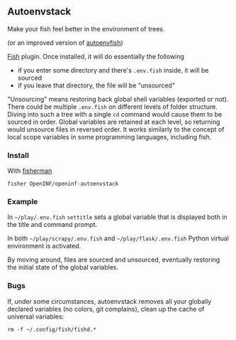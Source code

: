 ## Autoenvstack

Make your fish feel better in the environment of trees.

(or an improved version of [autoenvfish](https://github.com/idan/autoenvfish))

[Fish](https://github.com/fish-shell/fish-shell) plugin. Once installed, it will
do essentially the following

- if you enter some directory and there's `.env.fish` inside, it will be sourced
- if you leave that directory, the file will be "unsourced"

"Unsourcing" means restoring back global shell variables (exported or not).
There could be multiple `.env.fish` on different levels of folder structure.
Diving into such a tree with a single `cd` command would cause them to be
sourced in order. Global variables are retained at each level, so returning
would unsource files in reversed order. It works similarly to the concept of
local scope variables in some programming languages, including fish.

### Install

With [fisherman](https://github.com/OpenINF/openinf-fisher)

```
fisher OpenINF/openinf-autoenvstack
```

### Example

In `~/play/.env.fish` `settitle` sets a global variable that is displayed both in
the title and command prompt.

In both `~/play/scrapy/.env.fish` and `~/play/flask/.env.fish` Python virtual
environment is activated.

By moving around, files are sourced and unsourced, eventually restoring the
initial state of the global variables.

<!-- ![screenshot](https://raw.githubusercontent.com/fisherman/autoenvstack/doc/example_session.png) -->

### Bugs

If, under some circumstances, autoenvstack removes all your globally declared
variables (no colors, git complains), clean up the cache of universal variables:

```
rm -f ~/.config/fish/fishd.*
```
